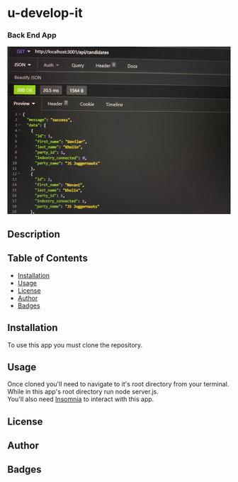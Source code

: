 # u-develop-it

### Back End App

![app screenshot](./assets/images/app-screenshot.jpg)

## Description

## Table of Contents

- [Installation](#installation)
- [Usage](#usage)
- [License](#license)
- [Author](#author)
- [Badges](#badges)

## Installation

To use this app you must clone the repository.

## Usage

Once cloned you'll need to navigate to it's root directory from your terminal. While in this app's root directory run node server.js. <br>
You'll also need [Insomnia](https://insomnia.rest/) to interact with this app.

## License

## Author

## Badges
